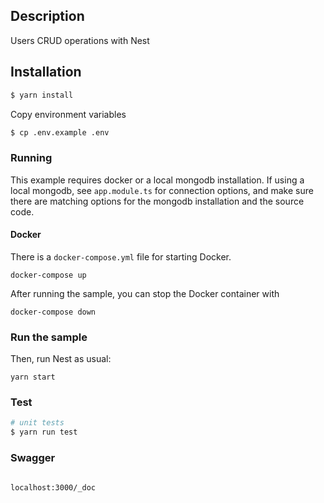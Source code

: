 ## Description

Users CRUD operations with Nest

## Installation

```bash
$ yarn install
```

Copy environment variables

```bash
$ cp .env.example .env
```

### Running

This example requires docker or a local mongodb installation.  If using a local mongodb, see `app.module.ts` for connection options, and make sure there are matching options for the mongodb installation and the source code.

#### Docker

There is a `docker-compose.yml` file for starting Docker.

`docker-compose up`

After running the sample, you can stop the Docker container with

`docker-compose down`

### Run the sample

Then, run Nest as usual:

`yarn start`


### Test

```bash
# unit tests
$ yarn run test
```

### Swagger 

```bash

localhost:3000/_doc
